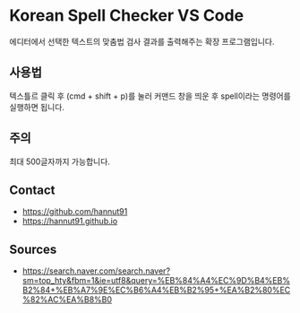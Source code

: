 # Korean Spell Checker VS Code

에디터에서 선택한 텍스트의 맞춤법 검사 결과를 출력해주는 확장 프로그램입니다.

## 사용법

텍스틀르 클릭 후 (cmd + shift + p)를 눌러 커맨드 창을 띄운 후 spell이라는
명령어를 실행하면 됩니다.

## 주의

최대 500글자까지 가능합니다.

## Contact

* https://github.com/hannut91
* https://hannut91.github.io

## Sources

* https://search.naver.com/search.naver?sm=top_hty&fbm=1&ie=utf8&query=%EB%84%A4%EC%9D%B4%EB%B2%84+%EB%A7%9E%EC%B6%A4%EB%B2%95+%EA%B2%80%EC%82%AC%EA%B8%B0
